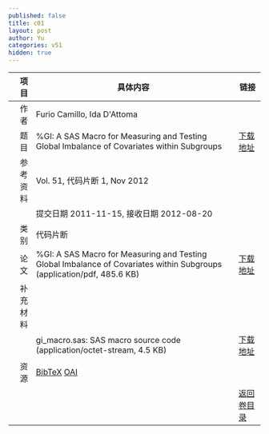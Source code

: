 ```yaml
---
published: false
title: c01
layout: post
author: Yu
categories: v51
hidden: true
---
```


| 项目 | 具体内容 | 链接 |
|---:|---|---|
| 作者 | Furio Camillo, Ida D'Attoma| |
| 题目 |%GI: A SAS Macro for Measuring and Testing Global Imbalance of Covariates within Subgroups | [下载地址](http://www.jstatsoft.org/v51/c01/paper) |
| 参考资料 |Vol. 51, 代码片断 1, Nov 2012 | |
| | 提交日期 2011-11-15, 接收日期 2012-08-20| | 
| 类别 | 代码片断| |
| 论文 | %GI: A SAS Macro for Measuring and Testing Global Imbalance of Covariates within Subgroups  (application/pdf, 485.6 KB)| [下载地址](http://www.jstatsoft.org/v51/c01/paper) |
| 补充材料 | | |
| |gi_macro.sas: SAS macro source code  (application/octet-stream, 4.5 KB)|  [下载地址](http://www.jstatsoft.org/v51/c01/supp/1) |
| 资源 | [BibTeX](http://www.jstatsoft.org/v51/c01/bibtex) [OAI](http://www.jstatsoft.org/oai?verb=GetRecord&identifier=oai.jstatsoft/v51/c01&prefix=oai_dc)| |
| |  | [返回卷目录]({{site.baseurl}}/volume/v51.html) |